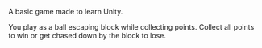 A basic game made to learn Unity.

You play as a ball escaping block while collecting points. Collect all points to win or get chased down by the block to lose.
